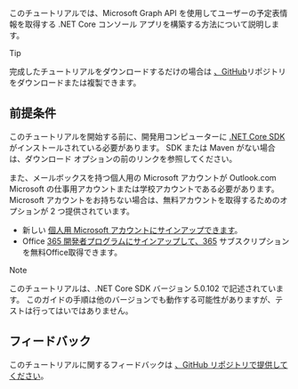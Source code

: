 <!-- markdownlint-disable MD002 MD041 -->

このチュートリアルでは、Microsoft Graph API を使用してユーザーの予定表情報を取得する .NET Core コンソール アプリを構築する方法について説明します。

> [!TIP]
> 完成したチュートリアルをダウンロードするだけの場合は [、GitHub](https://github.com/microsoftgraph/msgraph-training-dotnet-core)リポジトリをダウンロードまたは複製できます。

## <a name="prerequisites"></a>前提条件

このチュートリアルを開始する前に、開発用コンピューターに [.NET Core SDK](https://dotnet.microsoft.com/download) がインストールされている必要があります。 SDK または Maven がない場合は、ダウンロード オプションの前のリンクを参照してください。

また、メールボックスを持つ個人用の Microsoft アカウントが Outlook.com Microsoft の仕事用アカウントまたは学校アカウントである必要があります。 Microsoft アカウントをお持ちない場合は、無料アカウントを取得するためのオプションが 2 つ提供されています。

- 新しい [個人用 Microsoft アカウントにサインアップできます](https://signup.live.com/signup?wa=wsignin1.0&rpsnv=12&ct=1454618383&rver=6.4.6456.0&wp=MBI_SSL_SHARED&wreply=https://mail.live.com/default.aspx&id=64855&cbcxt=mai&bk=1454618383&uiflavor=web&uaid=b213a65b4fdc484382b6622b3ecaa547&mkt=E-US&lc=1033&lic=1)。
- Office [365 開発者プログラムにサインアップして、365](https://developer.microsoft.com/office/dev-program) サブスクリプションを無料Office取得できます。

> [!NOTE]
> このチュートリアルは、.NET Core SDK バージョン 5.0.102 で記述されています。 このガイドの手順は他のバージョンでも動作する可能性がありますが、テストは行ってはいではありません。

## <a name="feedback"></a>フィードバック

このチュートリアルに関するフィードバックは [、GitHub リポジトリで提供してください](https://github.com/microsoftgraph/msgraph-training-dotnet-core)。
